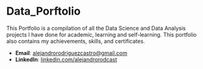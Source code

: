 # Data_Porftolio

This Portfolio is a compilation of all the Data Science and Data Analysis projects I have done for academic, learning and self-learning. This portfolio also contains my achievements, skills, and certificates.

- **Email**: [alejandrorodriguezcastro@gmail.com](alejandrorodriguezcastro@gmail.com)
- **LinkedIn**: [linkedin.com/alejandrorodcast](https://www.linkedin.com/in/alejandrorodcast/)
